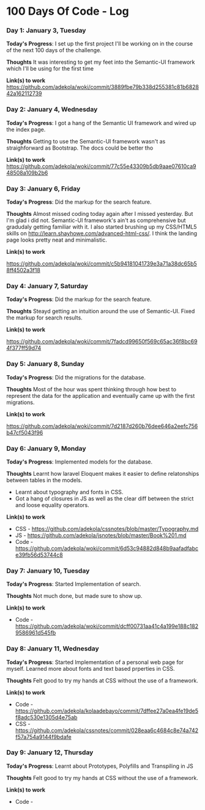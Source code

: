 # 100 Days Of Code - Log

### Day 1: January 3, Tuesday

**Today's Progress**: I set up the first project I'll be working on in the course of the next 100 days of the challenge.

**Thoughts** It was interesting to get my feet into the Semantic-UI framework which I'll be using for the first time

**Link(s) to work**
https://github.com/adekola/woki/commit/3889fbe79b338d255381c81b682842a162112739



### Day 2: January 4, Wednesday

**Today's Progress**: I got a hang of the Semantic UI framework and wired up the index page.

**Thoughts** Getting to use the Semantic-UI framework wasn't as straighforward as Bootstrap. The docs could be better tho

**Link(s) to work**
https://github.com/adekola/woki/commit/77c55e43309b5db9aae07610ca948508a109b2b6

### Day 3: January 6, Friday

**Today's Progress**: Did the markup for the search feature.

**Thoughts** Almost missed coding today again after I missed yesterday. But I'm glad i did not. Semantic-UI framework's ain't as comprehensive but gradudaly getting familiar with it. I also started brushing up my CSS/HTML5 skills on http://learn.shayhowe.com/advanced-html-css/. I think the landing page looks pretty neat and minimalistic.

**Link(s) to work**

https://github.com/adekola/woki/commit/c5b94181041739e3a71a38dc65b58ff4502a3f18

### Day 4: January 7, Saturday

**Today's Progress**: Did the markup for the search feature.

**Thoughts** Steayd getting an intuition around the use of Semantic-UI. Fixed the markup for search results. 

**Link(s) to work**

https://github.com/adekola/woki/commit/7fadcd99650f569c65ac36f8bc694f377ff59d74

### Day 5: January 8, Sunday

**Today's Progress**: Did the migrations for the database.

**Thoughts** Most of the hour was spent thinking through how best to represent the data for the application and eventually came up with the first migrations. 

**Link(s) to work**

https://github.com/adekola/woki/commit/7d2187d260b76dee646a2eefc756b47cf5043f96


### Day 6: January 9, Monday

**Today's Progress**: Implemented models for the database.

**Thoughts** Learnt how laravel Eloquent makes it easier to define relatonships between tables in the models.

* Learnt about typography and fonts in CSS.
* Got a hang of closures in JS as well as the clear diff between the strict and loose equality operators.

**Link(s) to work**
* CSS - https://github.com/adekola/cssnotes/blob/master/Typography.md
* JS - https://github.com/adekola/jsnotes/blob/master/Book%201.md
* Code - https://github.com/adekola/woki/commit/6d53c94882d848b9aafadfabce39fb56d53744c8

### Day 7: January 10, Tuesday

**Today's Progress**: Started Implementation of search.

**Thoughts** Not much done, but made sure to show up.

**Link(s) to work**
* Code - https://github.com/adekola/woki/commit/dcff00731aa41c4a199e188c1829586961d545fb

### Day 8: January 11, Wednesday

**Today's Progress**: Started Implementation of a personal web page for myself. Learned more about fonts and text based prperties in CSS.

**Thoughts** Felt good to try my hands at CSS without the use of a framework.

**Link(s) to work**
* Code - https://github.com/adekola/kolaadebayo/commit/7dffee27a0ea4fe19de5f8adc530e1305d4e75ab
* CSS - https://github.com/adekola/cssnotes/commit/028eaa6c4684c8e74a742f57a754a9144f9bdafe

### Day 9: January 12, Thursday

**Today's Progress**: Learnt about Prototypes, Polyfills and Transpiling in JS

**Thoughts** Felt good to try my hands at CSS without the use of a framework.

**Link(s) to work**
* Code - 
